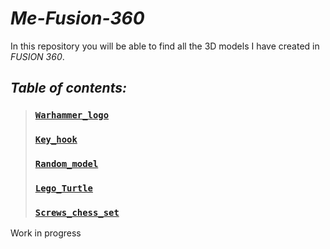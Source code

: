# ***Me-Fusion-360***
In this repository you will be able to find all the 3D models I have created in *FUSION 360*.
## *Table of contents:*
>### [`Warhammer_logo`](https://github.com/GeorgePopescu318/Me-Fusion-360/tree/main/Warhammer_logo)
>### [`Key_hook`](https://github.com/GeorgePopescu318/Me-Fusion-360/tree/main/Key_hook)
>### [`Random_model`](https://github.com/GeorgePopescu318/Me-Fusion-360/tree/main/Random_model)
>### [`Lego_Turtle`](https://github.com/GeorgePopescu318/Me-Fusion-360/tree/main/Lego_Turtle)
>### [`Screws_chess_set`](https://github.com/GeorgePopescu318/Me-Fusion-360/tree/main/Screws_chess_set)
Work in progress